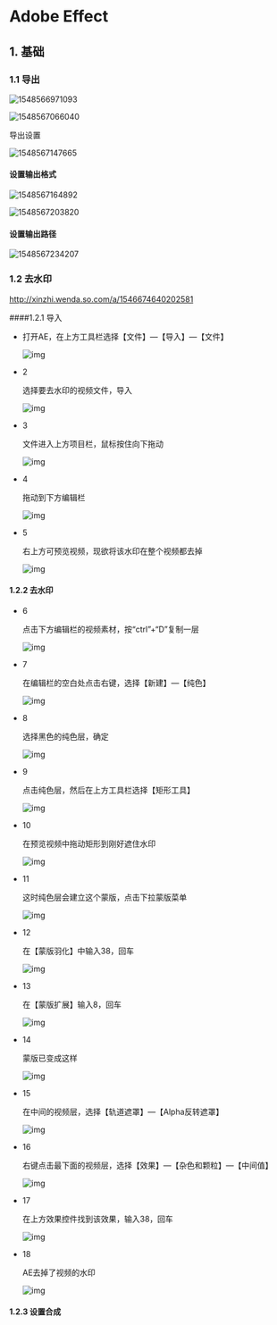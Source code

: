 # Adobe Effect
## 1. 基础
### 1.1 导出
![1548566971093](assets/1548566971093.png)

![1548567066040](assets/1548567066040.png)

导出设置

![1548567147665](assets/1548567147665.png)



#### 设置输出格式

![1548567164892](assets/1548567164892.png)



![1548567203820](assets/1548567203820.png)

#### 设置输出路径

![1548567234207](assets/1548567234207.png)





### 1.2 去水印

http://xinzhi.wenda.so.com/a/1546674640202581

####1.2.1 导入



- 打开AE，在上方工具栏选择【文件】—【导入】—【文件】

  ![img](assets/t0137b20e91e421a486.png)

- 2

  选择要去水印的视频文件，导入

  ![img](http://p3.qhimg.com/t011d21db861e3ebf73.png)

- 3

  文件进入上方项目栏，鼠标按住向下拖动

  ![img](http://p8.qhimg.com/t01103b6a437b97974a.jpg)

- 4

  拖动到下方编辑栏

  ![img](http://p0.qhimg.com/t01f190d224b284c4ad.jpg)

- 5

  右上方可预览视频，现欲将该水印在整个视频都去掉

  ![img](http://p1.qhimg.com/t01c975dfe1c84f39c2.jpg)



#### 1.2.2 去水印

- 6

  点击下方编辑栏的视频素材，按“ctrl”+“D”复制一层

  ![img](http://p2.qhimg.com/t0195c05fb457a06714.png)

- 7

  在编辑栏的空白处点击右键，选择【新建】—【纯色】

  ![img](http://p9.qhimg.com/t01085d659e0cb622cb.png)

- 8

  选择黑色的纯色层，确定

  ![img](http://p3.qhimg.com/t0175b2695fddebd9ec.png)

- 9

  点击纯色层，然后在上方工具栏选择【矩形工具】

  ![img](http://p1.qhimg.com/t01eca6c35ff4f93024.png)

- 10

  在预览视频中拖动矩形到刚好遮住水印

  ![img](http://p4.qhimg.com/t015ea81c98ec95c86a.png)

- 11

  这时纯色层会建立这个蒙版，点击下拉蒙版菜单

  ![img](http://p9.qhimg.com/t011f527c28e998c993.jpg)

- 12

  在【蒙版羽化】中输入38，回车

  ![img](http://p5.qhimg.com/t01644c2a01a86a7f5b.jpg)

- 13

  在【蒙版扩展】输入8，回车

  ![img](http://p9.qhimg.com/t012b8017edbf7289f4.jpg)

- 14

  蒙版已变成这样

  ![img](http://p5.qhimg.com/t018efc2f6f71f285dc.png)

- 15

  在中间的视频层，选择【轨道遮罩】—【Alpha反转遮罩】

  ![img](http://p9.qhimg.com/t01a595d0c8449861e6.jpg)

- 16

  右键点击最下面的视频层，选择【效果】—【杂色和颗粒】—【中间值】

  ![img](http://p4.qhimg.com/t01c75c710466cf6b3f.png)

- 17

  在上方效果控件找到该效果，输入38，回车

  ![img](http://p6.qhimg.com/t01224e7baad114529f.jpg)

- 18

  AE去掉了视频的水印

  ![img](http://p9.qhimg.com/t01ecac7b50fa4f442d.png)

#### 1.2.3 设置合成

